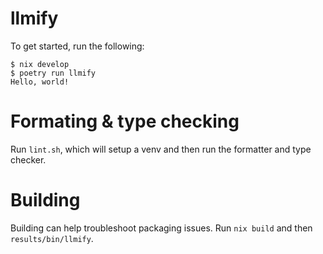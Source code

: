 # llmify

To get started, run the following:

```
$ nix develop
$ poetry run llmify
Hello, world!
```

# Formating & type checking
Run `lint.sh`, which will setup a venv and then run the formatter and type checker.

# Building
Building can help troubleshoot packaging issues. Run `nix build` and then `results/bin/llmify`.